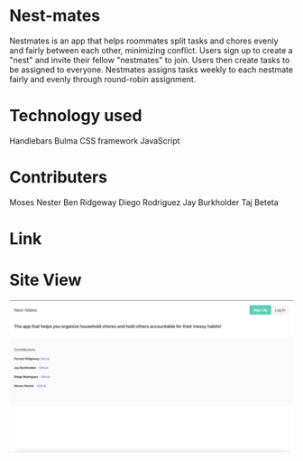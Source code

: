 # Nest-mates

Nestmates is an app that helps roommates split tasks and chores evenly and fairly between each other, minimizing conflict. Users sign up to create a "nest" and invite their fellow "nestmates" to join. Users then create tasks to be assigned to everyone. Nestmates assigns tasks weekly to each nestmate fairly and evenly through round-robin assignment.

# Technology used

Handlebars
Bulma CSS framework
JavaScript

# Contributers

Moses Nester
Ben Ridgeway
Diego Rodriguez
Jay Burkholder
Taj Beteta

# Link

# Site View

![Alt text](assets/NestmatesScreenshot.png)
